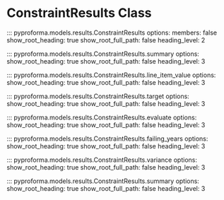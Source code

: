 # ConstraintResults Class

::: pyproforma.models.results.ConstraintResults
    options:
      members: false
      show_root_heading: true
      show_root_full_path: false
      heading_level: 2

::: pyproforma.models.results.ConstraintResults.summary
    options:
      show_root_heading: true
      show_root_full_path: false
      heading_level: 3

::: pyproforma.models.results.ConstraintResults.line_item_value
    options:
      show_root_heading: true
      show_root_full_path: false
      heading_level: 3

::: pyproforma.models.results.ConstraintResults.target
    options:
      show_root_heading: true
      show_root_full_path: false
      heading_level: 3

::: pyproforma.models.results.ConstraintResults.evaluate
    options:
      show_root_heading: true
      show_root_full_path: false
      heading_level: 3

::: pyproforma.models.results.ConstraintResults.failing_years
    options:
      show_root_heading: true
      show_root_full_path: false
      heading_level: 3

::: pyproforma.models.results.ConstraintResults.variance
    options:
      show_root_heading: true
      show_root_full_path: false
      heading_level: 3

::: pyproforma.models.results.ConstraintResults.summary
    options:
      show_root_heading: true
      show_root_full_path: false
      heading_level: 3


